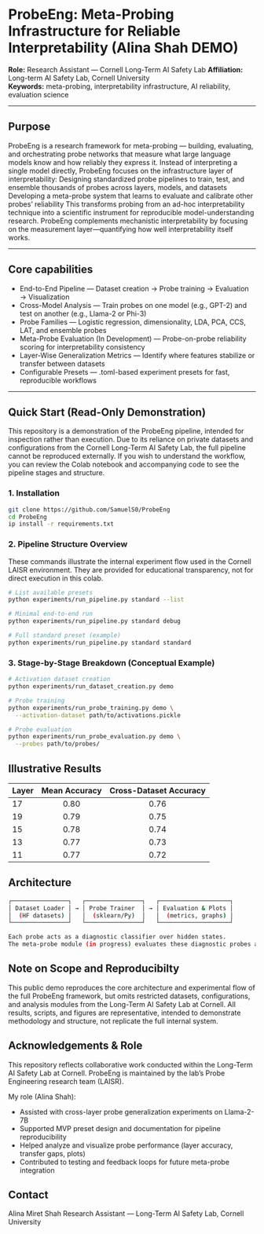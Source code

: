 # ProbeEng: Meta-Probing Infrastructure for Reliable Interpretability (Alina Shah DEMO) 

**Role:** Research Assistant — Cornell Long-Term AI Safety Lab
**Affiliation:** Long-term AI Safety Lab, Cornell University  
**Keywords:** meta-probing, interpretability infrastructure, AI reliability, evaluation science

---

## Purpose 

ProbeEng is a research framework for meta-probing — building, evaluating, and orchestrating probe networks that measure what large language models know and how reliably they express it.
Instead of interpreting a single model directly, ProbeEng focuses on the infrastructure layer of interpretability:
Designing standardized probe pipelines to train, test, and ensemble thousands of probes across layers, models, and datasets
Developing a meta-probe system that learns to evaluate and calibrate other probes’ reliability
This transforms probing from an ad-hoc interpretability technique into a scientific instrument for reproducible model-understanding research. ProbeEng complements mechanistic interpretability by focusing on the measurement layer—quantifying how well interpretability itself works.

---

## Core capabilities  

- End-to-End Pipeline — Dataset creation → Probe training → Evaluation → Visualization
- Cross-Model Analysis — Train probes on one model (e.g., GPT-2) and test on another (e.g., Llama-2 or Phi-3)
- Probe Families — Logistic regression, dimensionality, LDA, PCA, CCS, LAT, and ensemble probes
- Meta-Probe Evaluation (In Development) — Probe-on-probe reliability scoring for interpretability consistency
- Layer-Wise Generalization Metrics — Identify where features stabilize or transfer between datasets
- Configurable Presets — .toml-based experiment presets for fast, reproducible workflows

---

## Quick Start (Read-Only Demonstration) 

This repository is a demonstration of the ProbeEng pipeline, intended for inspection rather than execution.
Due to its reliance on private datasets and configurations from the Cornell Long-Term AI Safety Lab, the full pipeline cannot be reproduced externally.
If you wish to understand the workflow, you can review the Colab notebook and accompanying code to see the pipeline stages and structure.

### 1. Installation 

```bash
git clone https://github.com/SamuelS0/ProbeEng
cd ProbeEng
ip install -r requirements.txt
```

### 2. Pipeline Structure Overview
These commands illustrate the internal experiment flow used in the Cornell LAISR environment.
They are provided for educational transparency, not for direct execution in this colab. 

```bash
# List available presets
python experiments/run_pipeline.py standard --list

# Minimal end-to-end run
python experiments/run_pipeline.py standard debug

# Full standard preset (example)
python experiments/run_pipeline.py standard standard
```

### 3. Stage-by-Stage Breakdown (Conceptual Example)

```bash
# Activation dataset creation
python experiments/run_dataset_creation.py demo

# Probe training
python experiments/run_probe_training.py demo \
  --activation-dataset path/to/activations.pickle

# Probe evaluation
python experiments/run_probe_evaluation.py demo \
  --probes path/to/probes/
```


## Illustrative Results 

| Layer | Mean Accuracy | Cross-Dataset Accuracy |
| :---- | :-----------: | :--------------------: |
| 17    |      0.80     |          0.76          |
| 19    |      0.79     |          0.75          |
| 15    |      0.78     |          0.74          |
| 13    |      0.77     |          0.73          |
| 11    |      0.77     |          0.72          |



## Architecture 
```bash
┌────────────────┐   ┌────────────────┐   ┌────────────────────┐
│ Dataset Loader │ → │ Probe Trainer  │ → │ Evaluation & Plots │
│  (HF datasets) │   │  (sklearn/Py)  │   │  (metrics, graphs) │
└────────────────┘   └────────────────┘   └────────────────────┘

Each probe acts as a diagnostic classifier over hidden states.
The meta-probe module (in progress) evaluates these diagnostic probes across layers, datasets, and runs to estimate interpretability reliability.
```

## Note on Scope and Reproducibilty 

This public demo reproduces the core architecture and experimental flow of the full ProbeEng framework,
but omits restricted datasets, configurations, and analysis modules from the
Long-Term AI Safety Lab at Cornell.
All results, scripts, and figures are representative,
intended to demonstrate methodology and structure, not replicate the full internal system. 
## Acknowledgements & Role 

This repository reflects collaborative work conducted within the Long-Term AI Safety Lab at Cornell.
ProbeEng is maintained by the lab’s Probe Engineering research team (LAISR).

My role (Alina Shah):
  - Assisted with cross-layer probe generalization experiments on Llama-2-7B
  - Supported MVP preset design and documentation for pipeline reproducibility
  - Helped analyze and visualize probe performance (layer accuracy, transfer gaps, plots)
  - Contributed to testing and feedback loops for future meta-probe integration
## Contact
Alina Miret Shah
Research Assistant — Long-Term AI Safety Lab, Cornell University





